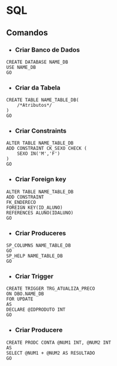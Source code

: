 # SQL

## Comandos

- ### Criar Banco de Dados

```"
CREATE DATABASE NAME_DB
USE NAME_DB
GO
```

- ### Criar da Tabela

```"
CREATE TABLE NAME_TABLE_DB(
    /*Atributos*/
)
GO
```

- ### Criar Constraints

```"
ALTER TABLE NAME_TABLE_DB
ADD CONSTRAINT CK_SEXO CHECK (
    SEXO IN('M','F')
)
GO
```

- ### Criar Foreign key

```"
ALTER TABLE NAME_TABLE_DB 
ADD CONSTRAINT 
FK_ENDERECO
FOREIGN KEY(ID_ALUNO) 
REFERENCES ALUNO(IDALUNO)
GO
```

- ### Criar Produceres

```"
SP_COLUMNS NAME_TABLE_DB 
GO
SP_HELP NAME_TABLE_DB 
GO
```

- ### Criar Trigger

```"
CREATE TRIGGER TRG_ATUALIZA_PRECO
ON DBO.NAME_DB
FOR UPDATE
AS
DECLARE @IDPRODUTO INT
GO
```

- ### Criar Producere

```"
CREATE PRODC CONTA @NUM1 INT, @NUM2 INT
AS
SELECT @NUM1 + @NUM2 AS RESULTADO
GO
```

